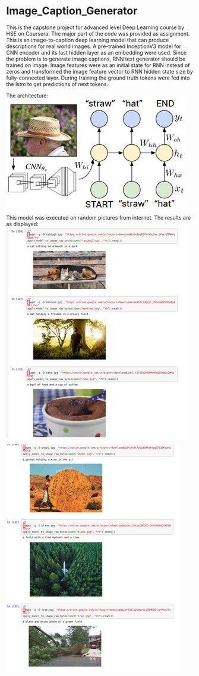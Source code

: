 # Image_Caption_Generator
This is the capstone project for advanced level Deep Learning course by HSE on Coursera.
The major part of the code was provided as assignment.
This is an  image-to-caption deep learning model that can produce descriptions for real world images. A pre-trained InceptionV3 model for CNN encoder and  its last hidden layer as an embedding were used.
Since the problem is to generate image captions, RNN text generator should be trained on image. Image features were as an initial state for RNN instead of zeros and  transformed the image feature vector to RNN hidden state size by fully-connected layer.
During training the ground truth tokens were fed into the lstm to get predictions of next tokens.

The architecture:
![alt_text](https://github.com/gmt20/Image_Caption_Generator/blob/master/imag1.png)




This model was executed on random pictures from internet. The results are as displayed:
![alt_text](https://github.com/gmt20/Image_Caption_Generator/blob/master/imag2.png)




![alt_text](https://github.com/gmt20/Image_Caption_Generator/blob/master/imag3.png)


